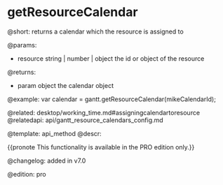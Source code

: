 getResourceCalendar
=============

@short: returns a calendar which the resource is assigned to
	

@params:
- resource		string | number | object		the id or object of the resource

@returns:
- param		object		the calendar object


@example:
var calendar = gantt.getResourceCalendar(mikeCalendarId);

@related: desktop/working_time.md#assigningcalendartoresource
@relatedapi: api/gantt_resource_calendars_config.md

@template:	api_method
@descr:

{{pronote This functionality is available in the PRO edition only.}}

@changelog: added in v7.0

@edition: pro
